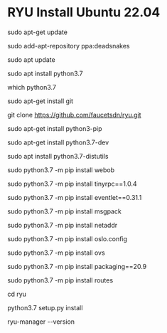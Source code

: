 # RYU Install Ubuntu 22.04

sudo apt-get update

sudo add-apt-repository ppa:deadsnakes

sudo apt update

sudo apt install python3.7

which python3.7



sudo apt-get install git

git clone https://github.com/faucetsdn/ryu.git



sudo apt-get install python3-pip

sudo apt-get install python3.7-dev

sudo apt install python3.7-distutils

sudo python3.7 -m  pip install webob

sudo python3.7 -m  pip install tinyrpc==1.0.4

sudo python3.7 -m  pip install eventlet==0.31.1

sudo python3.7 -m  pip install msgpack

sudo python3.7 -m  pip install netaddr

sudo python3.7 -m  pip install oslo.config

sudo python3.7 -m  pip install ovs

sudo python3.7 -m  pip install packaging==20.9

sudo python3.7 -m  pip install routes



cd ryu

python3.7 setup.py install



ryu-manager --version
